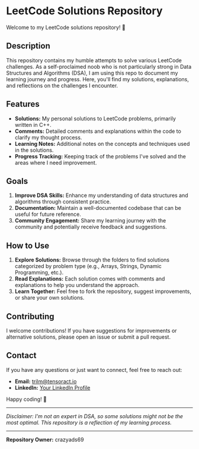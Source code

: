 # LeetCode Solutions Repository

Welcome to my LeetCode solutions repository! 🎉

## Description

This repository contains my humble attempts to solve various LeetCode challenges. As a self-proclaimed noob who is not particularly strong in Data Structures and Algorithms (DSA), I am using this repo to document my learning journey and progress. Here, you'll find my solutions, explanations, and reflections on the challenges I encounter.

## Features

- **Solutions:** My personal solutions to LeetCode problems, primarily written in C++.
- **Comments:** Detailed comments and explanations within the code to clarify my thought process.
- **Learning Notes:** Additional notes on the concepts and techniques used in the solutions.
- **Progress Tracking:** Keeping track of the problems I've solved and the areas where I need improvement.

## Goals

1. **Improve DSA Skills:** Enhance my understanding of data structures and algorithms through consistent practice.
2. **Documentation:** Maintain a well-documented codebase that can be useful for future reference.
3. **Community Engagement:** Share my learning journey with the community and potentially receive feedback and suggestions.

## How to Use

1. **Explore Solutions:** Browse through the folders to find solutions categorized by problem type (e.g., Arrays, Strings, Dynamic Programming, etc.).
2. **Read Explanations:** Each solution comes with comments and explanations to help you understand the approach.
3. **Learn Together:** Feel free to fork the repository, suggest improvements, or share your own solutions.

## Contributing

I welcome contributions! If you have suggestions for improvements or alternative solutions, please open an issue or submit a pull request.

## Contact

If you have any questions or just want to connect, feel free to reach out:

- **Email:** [trilm@tensoract.io](mailto:trilm@tensoract.io)
- **LinkedIn:** [Your LinkedIn Profile](https://www.linkedin.com/in/trilm/)

Happy coding! 🚀

---

_Disclaimer: I'm not an expert in DSA, so some solutions might not be the most optimal. This repository is a reflection of my learning process._

---

**Repository Owner:** crazyads69
